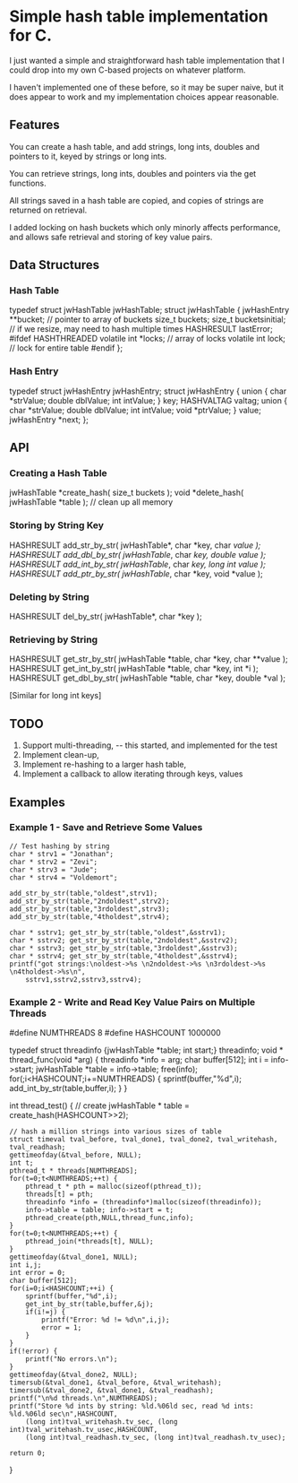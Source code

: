 # Simple hash table implementation for C.

I just wanted a simple and straightforward hash table implementation that I could drop into my
own C-based projects on whatever platform.

I haven't implemented one of these before, so it may be super naive, but it does appear to work and
my implementation choices appear reasonable.

## Features

You can create a hash table, and add strings, long ints, doubles and pointers to it, keyed by strings
or long ints.

You can retrieve strings, long ints, doubles and pointers via the get functions.

All strings saved in a hash table are copied, and copies of strings are returned on retrieval.

I added locking on hash buckets which only minorly affects performance, and allows safe retrieval and storing
of key value pairs.

## Data Structures

### Hash Table

typedef struct jwHashTable jwHashTable;
struct jwHashTable
{
	jwHashEntry **bucket;			// pointer to array of buckets
	size_t buckets;
	size_t bucketsinitial;			// if we resize, may need to hash multiple times
	HASHRESULT lastError;
#ifdef HASHTHREADED
	volatile int *locks;			// array of locks
	volatile int lock;				// lock for entire table
#endif
};

### Hash Entry

typedef struct jwHashEntry jwHashEntry;
struct jwHashEntry
{
	union
	{
		char  *strValue;
		double dblValue;
		int	   intValue;
	} key;
	HASHVALTAG valtag;
	union
	{
		char  *strValue;
		double dblValue;
		int	   intValue;
		void  *ptrValue;
	} value;
	jwHashEntry *next;
};

## API

### Creating a Hash Table

jwHashTable *create_hash( size_t buckets );
void *delete_hash( jwHashTable *table );		// clean up all memory

### Storing by String Key

HASHRESULT add_str_by_str( jwHashTable*, char *key, char *value );
HASHRESULT add_dbl_by_str( jwHashTable*, char *key, double value );
HASHRESULT add_int_by_str( jwHashTable*, char *key, long int value );
HASHRESULT add_ptr_by_str( jwHashTable*, char *key, void *value );

### Deleting by String

HASHRESULT del_by_str( jwHashTable*, char *key );

### Retrieving by String

HASHRESULT get_str_by_str( jwHashTable *table, char *key, char **value );
HASHRESULT get_int_by_str( jwHashTable *table, char *key, int *i );
HASHRESULT get_dbl_by_str( jwHashTable *table, char *key, double *val );

[Similar for long int keys]

## TODO

1. Support multi-threading, -- this started, and implemented for the test
2. Implement clean-up,
3. Implement re-hashing to a larger hash table,
4. Implement a callback to allow iterating through keys, values


## Examples

### Example 1 - Save and Retrieve Some Values

	// Test hashing by string
	char * strv1 = "Jonathan";
	char * strv2 = "Zevi";
	char * strv3 = "Jude";
	char * strv4 = "Voldemort";
	
	add_str_by_str(table,"oldest",strv1);
	add_str_by_str(table,"2ndoldest",strv2);
	add_str_by_str(table,"3rdoldest",strv3);
	add_str_by_str(table,"4tholdest",strv4);
	
	char * sstrv1; get_str_by_str(table,"oldest",&sstrv1);
	char * sstrv2; get_str_by_str(table,"2ndoldest",&sstrv2);
	char * sstrv3; get_str_by_str(table,"3rdoldest",&sstrv3);
	char * sstrv4; get_str_by_str(table,"4tholdest",&sstrv4);
	printf("got strings:\noldest->%s \n2ndoldest->%s \n3rdoldest->%s \n4tholdest->%s\n",
		sstrv1,sstrv2,sstrv3,sstrv4);


### Example 2 - Write and Read Key Value Pairs on Multiple Threads

#define NUMTHREADS 8
#define HASHCOUNT 1000000

typedef struct threadinfo {jwHashTable *table; int start;} threadinfo;
void * thread_func(void *arg)
{
	threadinfo *info = arg;
	char buffer[512];
	int i = info->start;
	jwHashTable *table = info->table;
	free(info);
	for(;i<HASHCOUNT;i+=NUMTHREADS) {
		sprintf(buffer,"%d",i);
		add_int_by_str(table,buffer,i);
	}
}


int thread_test()
{
	// create
	jwHashTable * table = create_hash(HASHCOUNT>>2);

	// hash a million strings into various sizes of table
	struct timeval tval_before, tval_done1, tval_done2, tval_writehash, tval_readhash;
	gettimeofday(&tval_before, NULL);
	int t;
	pthread_t * threads[NUMTHREADS];
	for(t=0;t<NUMTHREADS;++t) {
		pthread_t * pth = malloc(sizeof(pthread_t));
		threads[t] = pth;
		threadinfo *info = (threadinfo*)malloc(sizeof(threadinfo));
		info->table = table; info->start = t;
		pthread_create(pth,NULL,thread_func,info);
	}
	for(t=0;t<NUMTHREADS;++t) {
		pthread_join(*threads[t], NULL);
	}
	gettimeofday(&tval_done1, NULL);
	int i,j;
	int error = 0;
	char buffer[512];
	for(i=0;i<HASHCOUNT;++i) {
		sprintf(buffer,"%d",i);
		get_int_by_str(table,buffer,&j);
		if(i!=j) {
			printf("Error: %d != %d\n",i,j);
			error = 1;
		}
	}
	if(!error) {
		printf("No errors.\n"); 
	}
	gettimeofday(&tval_done2, NULL);
	timersub(&tval_done1, &tval_before, &tval_writehash);
	timersub(&tval_done2, &tval_done1, &tval_readhash);
	printf("\n%d threads.\n",NUMTHREADS);
	printf("Store %d ints by string: %ld.%06ld sec, read %d ints: %ld.%06ld sec\n",HASHCOUNT,
		(long int)tval_writehash.tv_sec, (long int)tval_writehash.tv_usec,HASHCOUNT,
		(long int)tval_readhash.tv_sec, (long int)tval_readhash.tv_usec);
	
	return 0;
}










